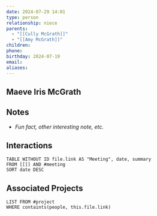 ```yaml
---
date: 2024-07-29 14:01
type: person
relationship: niece
parents: 
  - "[[Cully McGrath]]"
  - "[[Amy McGrath]]"
children:
phone:
birthday: 2024-07-19
email:
aliases:
---
```




## Maeve Iris McGrath


## Notes
- *Fun fact, other interesting note, etc.*

## Interactions
```dataview
TABLE WITHOUT ID file.link AS "Meeting", date, summary
FROM [[]] AND #meeting
SORT date DESC
```

## Associated Projects
```dataview
LIST FROM #project 
WHERE containts(people, this.file.link)
```

